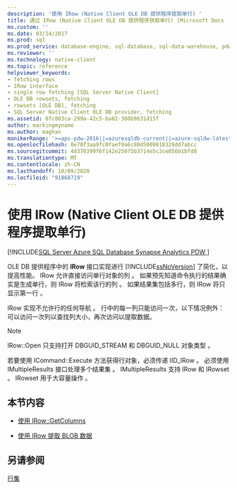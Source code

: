 ```yaml
---
description: '使用 IRow (Native Client OLE DB 提供程序提取单行) '
title: 通过 IRow (Native Client OLE DB 提供程序获取单行) |Microsoft Docs
ms.custom: ''
ms.date: 03/14/2017
ms.prod: sql
ms.prod_service: database-engine, sql-database, sql-data-warehouse, pdw
ms.reviewer: ''
ms.technology: native-client
ms.topic: reference
helpviewer_keywords:
- fetching rows
- IRow interface
- single row fetching [SQL Server Native Client]
- OLE DB rowsets, fetching
- rowsets [OLE DB], fetching
- SQL Server Native Client OLE DB provider, fetching
ms.assetid: 07c803ca-299a-42c5-ba02-360b9631d15f
author: markingmyname
ms.author: maghan
monikerRange: '>=aps-pdw-2016||=azuresqldb-current||=azure-sqldw-latest||>=sql-server-2016||=sqlallproducts-allversions||>=sql-server-linux-2017||=azuresqldb-mi-current'
ms.openlocfilehash: 0e70f3aa9fc0faef9a6c80d5009818329dd7abcc
ms.sourcegitcommit: 4d370399f6f142e25075b3714e5c2ce056b1bfd0
ms.translationtype: MT
ms.contentlocale: zh-CN
ms.lasthandoff: 10/09/2020
ms.locfileid: "91868719"
---
```

# <a name="fetching-a-single-row-with-irow-native-client-ole-db-provider"></a>使用 IRow (Native Client OLE DB 提供程序提取单行) 
[!INCLUDE[SQL Server Azure SQL Database Synapse Analytics PDW ](../../includes/applies-to-version/sql-asdb-asdbmi-asa-pdw.md)]

  OLE DB 提供程序中的 **IRow** 接口实现进行 [!INCLUDE[ssNoVersion](../../includes/ssnoversion-md.md)] 了简化，以提高性能。 IRow 允许直接访问单行对象的列  。 如果预先知道命令执行的结果确实是生成单行，则 IRow 将检索该行的列  。 如果结果集包括多行，则 IRow 将只显示第一行  。  
  
 IRow 实现不允许行的任何导航  。 行中的每一列只能访问一次，以下情况例外：可以访问一次列以查找列大小，再次访问以提取数据。  
  
> [!NOTE]  
>  IRow::Open 只支持打开 DBGUID_STREAM 和 DBGUID_NULL 对象类型  。  
  
 若要使用 ICommand::Execute 方法获得行对象，必须传递 IID_IRow  。 必须使用 IMultipleResults 接口处理多个结果集  。 IMultipleResults 支持 IRow 和 IRowset    。 IRowset 用于大容量操作  。  
  
## <a name="in-this-section"></a>本节内容  
  
-   [使用 IRow::GetColumns](../../relational-databases/native-client-ole-db-rowsets/using-irow-getcolumns.md)  
  
-   [使用 IRow 提取 BLOB 数据]()  
  
## <a name="see-also"></a>另请参阅  
 [行集](../../relational-databases/native-client-ole-db-rowsets/rowsets.md)  
  
